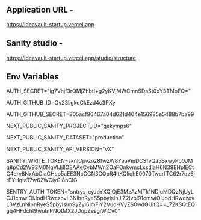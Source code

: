 ## Application URL - 
https://ideavault-startup.vercel.app

## Sanity studio - 
https://ideavault-startup.vercel.app/studio/structure

## Env Variables
AUTH_SECRET="ig7Vhjf3rQMjZhbtI+g2yKVjMWCmnSDaSt0xY3TMoEQ=" 

AUTH_GITHUB_ID=Ov23ligkqCkEzd4c3PXy

AUTH_GITHUB_SECRET=805acf96467a04d621d404e156985e5488b7ba99

NEXT_PUBLIC_SANITY_PROJECT_ID="qekymps6"

NEXT_PUBLIC_SANITY_DATASET="production"

NEXT_PUBLIC_SANITY_API_VERSION="vX"

SANITY_WRITE_TOKEN=sknlCpvzoz8fwzW8YapVmDCSfvQa5BxwyPb0JMq8pCd2W93M0NqVIJjIlOEAAeCybMWn2OaFOnkvmcLssdiaH6N38EHpIECtC4erv8NxAbCiaGHcp5aEE3NcCGN3CQpR4ltKQliqhE0070TwcrfTC62r7qz6jrEYHqtaT7w62WCiyGi8nClG

SENTRY_AUTH_TOKEN="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"
